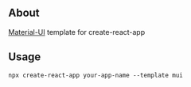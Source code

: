 ## About

[Material-UI](https://material-ui.com/) template for create-react-app

## Usage

```
npx create-react-app your-app-name --template mui
```
